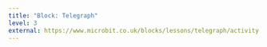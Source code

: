 ```yaml
---
title: "Block: Telegraph"
level: 3
external: https://www.microbit.co.uk/blocks/lessons/telegraph/activity
---
```

